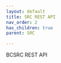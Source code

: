 ```yaml
---
layout: default
title: SRC REST API
nav_order: 2
has_children: true
parent: SRC

---
```


BCSRC REST API
